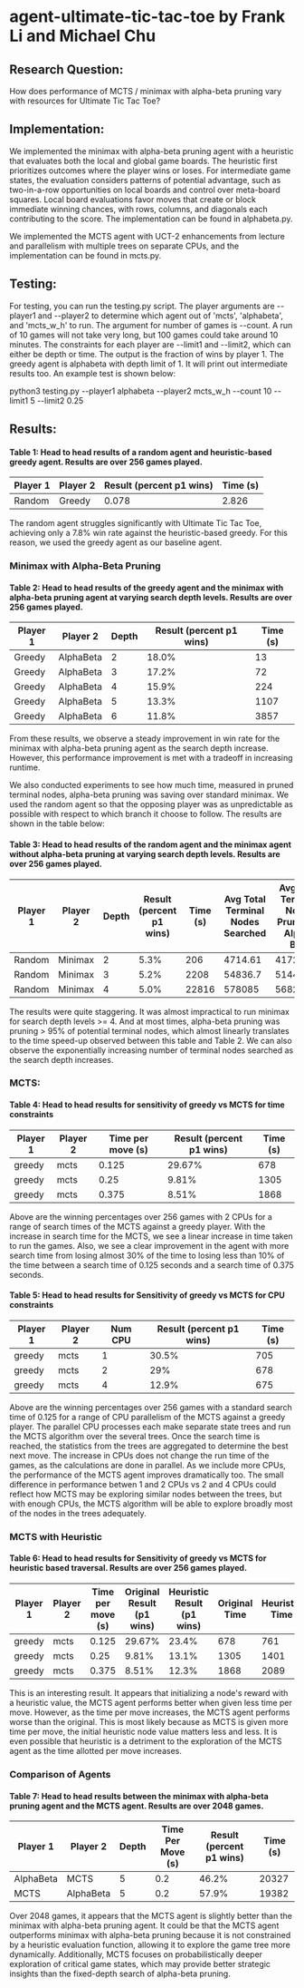 # agent-ultimate-tic-tac-toe by Frank Li and Michael Chu
## Research Question:
How does performance of MCTS / minimax with alpha-beta pruning vary with resources for Ultimate Tic Tac Toe?

## Implementation:
We implemented the minimax with alpha-beta pruning agent with a heuristic that evaluates both the local and global game boards. The heuristic first prioritizes outcomes where the player wins or loses. For intermediate game states, the evaluation considers patterns of potential advantage, such as two-in-a-row opportunities on local boards and control over meta-board squares. Local board evaluations favor moves that create or block immediate winning chances, with rows, columns, and diagonals each contributing to the score. The implementation can be found in alphabeta.py.

We implemented the MCTS agent with UCT-2 enhancements from lecture and parallelism with multiple trees on separate CPUs, and the implementation can be found in mcts.py.

## Testing:
For testing, you can run the testing.py script. The player arguments are --player1 and --player2 to determine which agent out of 'mcts', 'alphabeta', and 'mcts_w_h' to run. The argument for number of games is --count. A run of 10 games will not take very long, but 100 games could take around 10 minutes. The constraints for each player are --limit1 and --limit2, which can either be depth or time. The output is the fraction of wins by player 1. The greedy agent is alphabeta with depth limit of 1. It will print out intermediate results too. An example test is shown below:

python3 testing.py --player1 alphabeta --player2 mcts_w_h --count 10 --limit1 5 --limit2 0.25

## Results:

#### Table 1: Head to head results of a random agent and heuristic-based greedy agent. Results are over 256 games played. 

| Player 1 | Player 2 | Result (percent p1 wins) | Time (s) |
|----------|----------|--------------------------|----------|
| Random   | Greedy   | 0.078  | 2.826    |

The random agent struggles significantly with Ultimate Tic Tac Toe, achieving only a 7.8% win rate against the heuristic-based greedy. For this reason, we used the greedy agent as our baseline agent.

### Minimax with Alpha-Beta Pruning
#### Table 2: Head to head results of the greedy agent and the minimax with alpha-beta pruning agent at varying search depth levels. Results are over 256 games played. 
| Player 1 | Player 2   | Depth   | Result (percent p1 wins) | Time (s) |
|----------|------------|---------|--------------------------|----------|
| Greedy   | AlphaBeta  | 2       | 18.0%                    | 13       |
| Greedy   | AlphaBeta  | 3       | 17.2%                    | 72       |
| Greedy   | AlphaBeta  | 4       | 15.9%                    | 224      |
| Greedy   | AlphaBeta  | 5       | 13.3%                    | 1107     |
| Greedy   | AlphaBeta  | 6       | 11.8%                    | 3857     |

From these results, we observe a steady improvement in win rate for the minimax with alpha-beta pruning agent as the search depth increase. However, this performance improvement is met with a tradeoff in increasing runtime. 

We also conducted experiments to see how much time, measured in pruned terminal nodes, alpha-beta pruning was saving over standard minimax. We used the random agent so that the opposing player was as unpredictable as possible with respect to which branch it choose to follow. The results are shown in the table below: 

#### Table 3: Head to head results of the random agent and the minimax agent without alpha-beta pruning at varying search depth levels. Results are over 256 games played.
| Player 1 | Player 2 | Depth | Result (percent p1 wins) | Time (s) | Avg Total Terminal Nodes Searched | Avg Total Terminal Nodes Pruned by Alpha-Beta |
|----------|----------|---------|--------------------------|----------|------------------------------------|---------------------------------------------|
| Random   | Minimax  | 2       | 5.3%                    | 206      | 4714.61                            | 4172.86                                     |
| Random   | Minimax  | 3       | 5.2%                    | 2208     | 54836.7                            | 51441.9                                     |
| Random   | Minimax  | 4       | 5.0%                    | 22816    | 578085                             | 568255.17                                   |


The results were quite staggering. It was almost impractical to run minimax for search depth levels >= 4. And at most times, alpha-beta pruning was pruning > 95% of potential terminal nodes, which almost linearly translates to the time speed-up observed between this table and Table 2. We can also observe the exponentially increasing number of terminal nodes searched as the search depth increases. 


### MCTS:
#### Table 4: Head to head results for sensitivity of greedy vs MCTS for time constraints
| Player 1 | Player 2 | Time per move (s)  | Result (percent p1 wins) | Time (s) |
|----------|----------|---------|--------------------------|----------|
| greedy   | mcts     | 0.125   | 29.67%                   | 678      |
| greedy   | mcts     | 0.25    | 9.81%                    | 1305     |
| greedy   | mcts     | 0.375   | 8.51%                    | 1868     |

Above are the winning percentages over 256 games with 2 CPUs for a range of search times of the MCTS against a greedy player. With the increase in search time for the MCTS, we see a linear increase in time taken to run the games. Also, we see a clear improvement in the agent with more search time from losing almost 30% of the time to losing less than 10% of the time between a search time of 0.125 seconds and a search time of 0.375 seconds.

#### Table 5: Head to head results for Sensitivity of greedy vs MCTS for CPU constraints
| Player 1 | Player 2 | Num CPU | Result (percent p1 wins) | Time (s) |
|----------|----------|---------|--------------------------|----------|
| greedy   | mcts     | 1       | 30.5%                    | 705      |
| greedy   | mcts     | 2       | 29%                      | 678      |
| greedy   | mcts     | 4       | 12.9%                    | 675      |

Above are the winning percentages over 256 games with a standard search time of 0.125 for a range of CPU parallelism of the MCTS against a greedy player. The parallel CPU processes each make separate state trees and run the MCTS algorithm over the several trees. Once the search time is reached, the statistics from the trees are aggregated to determine the best next move. The increase in CPUs does not change the run time of the games, as the calculations are done in parallel. As we include more CPUs, the performance of the MCTS agent improves dramatically too. The small difference in performance betwen 1 and 2 CPUs vs 2 and 4 CPUs could reflect how MCTS may be exploring similar nodes between the trees, but with enough CPUs, the MCTS algorithm will be able to explore broadly most of the nodes in the trees adequately. 

### MCTS with Heuristic
#### Table 6: Head to head results for Sensitivity of greedy vs MCTS for heuristic based traversal. Results are over 256 games played. 
| Player 1 | Player 2 | Time per move (s)   | Original Result (p1 wins) | Heuristic Result (p1 wins) | Original Time | Heuristic Time |
|----------|----------|---------|---------------------------|----------------------------|---------------|----------------|
| greedy   | mcts     | 0.125   | 29.67%                    | 23.4%                      | 678           | 761            |
| greedy   | mcts     | 0.25    | 9.81%                     | 13.1%                      | 1305          | 1401           |
| greedy   | mcts     | 0.375   | 8.51%                     | 12.3%                      | 1868          | 2089           |

This is an interesting result. It appears that initializing a node's reward with a heuristic value, the MCTS agent performs better when given less time per move. However, as the time per move increases, the MCTS agent performs worse than the original. This is most likely because as MCTS is given more time per move, the initial heuristic node value matters less and less. It is even possible that heuristic is a detriment to the exploration of the MCTS agent as the time allotted per move increases. 

### Comparison of Agents
#### Table 7: Head to head results between the minimax with alpha-beta pruning agent and the MCTS agent. Results are over 2048 games.
| Player 1   | Player 2   | Depth | Time Per Move (s) | Result (percent p1 wins) | Time (s) |
|------------|------------|-------|-------------------|--------------------------|----------|
| AlphaBeta  | MCTS       | 5     | 0.2               | 46.2%                    | 20327    |
| MCTS       | AlphaBeta  | 5     | 0.2               | 57.9%                    | 19382    |

Over 2048 games, it appears that the MCTS agent is slightly better than the minimax with alpha-beta pruning agent. It could be that the MCTS agent outperforms minimax with alpha-beta pruning because it is not constrained by a heuristic evaluation function, allowing it to explore the game tree more dynamically. Additionally, MCTS focuses on probabilistically deeper exploration of critical game states, which may provide better strategic insights than the fixed-depth search of alpha-beta pruning.